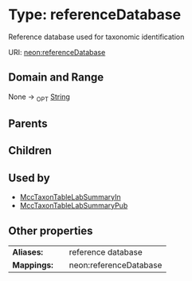 
# Type: referenceDatabase


Reference database used for taxonomic identification

URI: [neon:referenceDatabase](https://data.neonscience.org/referenceDatabase)


## Domain and Range

None ->  <sub>OPT</sub> [String](types/String.md)

## Parents


## Children


## Used by

 * [MccTaxonTableLabSummaryIn](MccTaxonTableLabSummaryIn.md)
 * [MccTaxonTableLabSummaryPub](MccTaxonTableLabSummaryPub.md)

## Other properties

|  |  |  |
| --- | --- | --- |
| **Aliases:** | | reference database |
| **Mappings:** | | neon:referenceDatabase |

